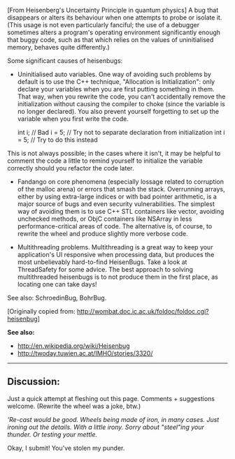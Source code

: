 [From Heisenberg's Uncertainty Principle in quantum physics] A bug that disappears or alters its behaviour when one attempts to probe or isolate it. (This usage is not even particularly fanciful; the use of a debugger sometimes alters a program's operating environment significantly enough that buggy code, such as that which relies on the values of uninitialised memory, behaves quite differently.) 

Some significant causes of heisenbugs:


* Uninitialised auto variables. One way of avoiding such problems by default is to use the C++ technique, "Allocation is Initialization": only declare your variables when you are first putting something in them. That way, when you rewrite the code, you can't accidentally remove the initialization without causing the compiler to choke (since the variable is no longer declared). You also prevent yourself forgetting to set up the variable when you first write the code.

    int i; // Bad
i = 5; // Try not to separate declaration from initialization
int i = 5; // Try to do this instead


This is not always possible; in the cases where it isn't, it may be helpful to comment the code a little to remind yourself to initialize the variable correctly should you refactor the code later.

* Fandango on core phenomena (especially lossage related to corruption of the malloc arena) or errors that smash the stack. Overrunning arrays, either by using extra-large indices or with bad pointer arithmetic, is a major source of bugs and even security vulnerabilities. The simplest way of avoiding them is to use C++ STL containers like     vector, avoiding unchecked methods, or ObjC containers like NSArray in less performance-critical areas of code. The alternative is, of course, to rewrite the wheel and produce slightly more verbose code.

* Multithreading problems. Multithreading is a great way to keep your application's UI responsive when processing data, but produces the most unbelievably hard-to-find HeisenBug<nowiki/>s. Take a look at ThreadSafety for some advice. The best approach to solving multithreaded heisenbugs is to not produce them in the first place, as locating one can take days!


See also: SchroedinBug, BohrBug. 

[Originally copied from: http://wombat.doc.ic.ac.uk/foldoc/foldoc.cgi?heisenbug]

**See also:**

* http://en.wikipedia.org/wiki/Heisenbug
* http://twoday.tuwien.ac.at/IMHO/stories/3320/


----
**Discussion:**
----

Just a quick attempt at fleshing out this page. Comments + suggestions welcome. (Rewrite the wheel was a joke, btw.)

**'Re-cast* would be good. Wheels being made of iron, in many cases. Just ironing out the details. With a little irony. Sorry about "steel"ing your thunder. Or testing your mettle.*

Okay, I submit! You've stolen my punder.

